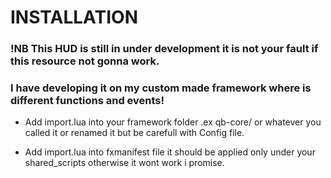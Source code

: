 # INSTALLATION

### !NB This HUD is still in under development it is not your fault if this resource not gonna work.
### I have developing it on my custom made framework where is different functions and events!



* Add import.lua into your framework folder .ex qb-core/ or whatever you called it or renamed it but be carefull with Config file.


* Add import.lua into fxmanifest file it should be applied only under your shared_scripts otherwise it wont work i promise.
